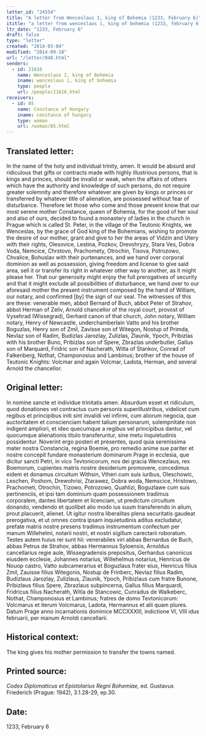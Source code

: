 ```yaml
---
letter_id: "24554"
title: "A letter from Wenceslaus I, king of Bohemia (1233, February 6)"
ititle: "a letter from wenceslaus i, king of bohemia (1233, february 6)"
ltr_date: "1233, February 6"
draft: false
type: "letter"
created: "2014-03-04"
modified: "2014-09-18"
url: "/letter/848.html"
senders:
  - id: 21616
    name: Wenceslaus I, king of Bohemia
    iname: wenceslaus i, king of bohemia
    type: people
    url: /people/21616.html
receivers:
  - id: 85
    name: Constance of Hungary
    iname: constance of hungary
    type: woman
    url: /woman/85.html
---
```

<h2> Translated letter:</h2>In the name of the holy and individual trinity, amen.
It would be absurd and ridiculous that gifts or contracts made with highly illustrious persons, that is kings and princes, should be invalid or weak, when the affairs of others which have the authority and knowledge of such persons, do not require greater solemnity and therefore whatever are given by kings or princes or transferred by whatever title of alienation, are possessed without fear of disturbance.  Therefore let those who come and those present know that our most serene mother Constance, queen of Bohemia, for the good of her soul and also of ours, decided to found a monastery of ladies in the church in Prague which is called St. Peter, in the village of the Teutonic Knights, we Wenceslas, by the grace of God king of the Bohemians, wishing to promote the desire of our mother, grant and give to her the areas of Vidzin and Utery with their rights, Olesovice, Lestina, Pozkov, Drevohryzy, Stara Ves, Dobra Voda, Nemcice, Chrstovo, Prachomety, Otrochin, Tisova, Potrozowo, Chvalice, Bohuslav with their purtenances, and we hand over corporal dominion as well as possession, giving freedom and license to give said area, sell it or transfer its right in whatever other way to another, as it might please her.
That our generosity might enjoy the full prerogatives of security and that it might exclude all possibilities of disturbance, we hand over to our aforesaid mother the present instrument composed by the hand of William, our notary, and confirmed [by] the sign of our seal.  The witnesses of this are these:  venerable men, abbot Bernard of Buch, abbot Peter of Strahov, abbot Herman of Zeliv, Arnold chancellor of the royal court, provost of Vysehrad (Wissegrad), Gerhard canon of that church, John notary, William notary, Henry of Newcastle, underchamberlain Vatto and his brother Boguzlas, Henry son of Zmil, Zavisse son of Witegon, Nostup of Primda, Nevlaz son of Radim, Budizlas Jarozlay, Zulizlas, Zlaunik, Ypoch, Pribizlas with his brother Buno, Pribizlas son of Spere, Zbrazlas underbutler, Gallus son of Marquard, Fridric son of Nacherath, Witla of Stankov, Conrad of Falkenberg, Nothat, Champonosius and Lambinus; brother of the house of Teutonic Knights:  Volcmar and again Volcmar, Ladota, Herman, and several Arnold the chancellor.
<h2 class="mt-4"> Original letter:</h2>In nomine sancte et individue trinitatis amen.
Absurdum esset et ridiculum, quod donationes vel contractus cum personis superillustribus, videlicet cum regibus et principibus initi sint invalidi vel infirmi, cum aliorum negocia, que auctoritatem et conscienciam habent talium personarum, solempnitate non indigent ampliori, et ideo quecumque a regibus vel principibus dantur, vel quocumque alienationis titulo transferuntur, sine metu inquietudinis possidentur.  Noverint ergo posteri et presentes, quod quia serenissima mater nostra Constancia, regina Boemie, pro remedio anime sue pariter et nostre concepit fundare monasterium dominarum Prage in ecclesia, que dicitur sancti Petri, in vico Tevtonicorum, nos dei gracia Wencezlaus, rex Boemorum, cupientes matris nostre desiderium promovere, concedimus eidem et donamus circuitum Withsin, Vtheri cum suis iuribus, Oleschowic, Leschen, Poshom, Drewohrisi, Ztarawez, Dobra woda, Nemscice, Hristowo, Prachometi, Otrochin, Tizowo, Potrozowo, Quahlizi, Boguzlawe cum suis pertinenciis, et ipsi tam dominium quam possessionem tradimus corporalem, dantes libertatem et licenciam, ut predictum circuitum donando, vendendo et quolibet alio modo ius suum transferendo in alium, prout placuerit, alienet.  Ut igitur nostra liberalitas plena securitatis gaudeat prerogativa, et ut omnes contra ipsam inquietudinis aditus excludatur, prefate matris nostre presens tradimus instrumentum confectum per manum Willehelmi, notarii nostri, et nostri sigillum carectarii roboratum.
Testes autem huius rei sunt hii:  venerabiles viri abbas Bernardus de Buch, abbas Petrus de Strahov, abbas Hermannus Syloensis, Arnoldus cancellarius regie aule, Wissegradensis prepositus, Gerhardus canonicus eiusdem ecclesie, Johannes notarius, Willehelmus notarius, Henricus de Nouop castro, Vatto subcamerarius et Boguzlaus frater eius, Henricus filius Zmil, Zauisse filius Witegonis, Nostup de Frinberc, Nevlaz filius Radim, Budizlaus Jarozlay, Zulizlaus, Zlaunik, Ypoch, Pribizlaus cum fratre Bunone, Pribizlaus filius Spere, Zbrazlaus subpincerna, Gallus filius Marquardi, Fridricus filius Nacherath, Witla de Stancowic, Cunradus de Walkeberc, Nothat, Champonosius et Lambinus; fratres de domo Tevtonicorum:  Volcmarus et iterum Volcmarus, Ladota, Hermannus et alii quam plures.
Datum Prage anno incarnationis dominice MCCXXXIII, indictione VI, VIII idus februarii, per manum Arnoldi cancellarii.
<h2 class="mt-4"> Historical context:</h2>The king gives his mother permission to transfer the towns named.
<h2 class="mt-4"> Printed source:</h2><p><em>Codex Diplomaticus et Epistolarius Regni Bohemiae,</em> ed. Gustavus Friederich (Prague: 1942), 3.1.28-29, ep.30.</p><h2 class="mt-4"> Date:</h2>1233, February 6